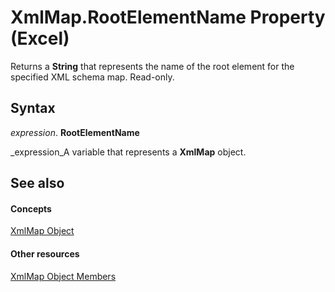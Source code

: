 
# XmlMap.RootElementName Property (Excel)

 Returns a **String** that represents the name of the root element for the specified XML schema map. Read-only.


## Syntax

 _expression_. **RootElementName**

 _expression_A variable that represents a  **XmlMap** object.


## See also


#### Concepts


 [XmlMap Object](39b0823f-0068-d8df-e4e1-ca62b55d58f5.md)
#### Other resources


 [XmlMap Object Members](b6654149-ac1b-d570-0722-b49bf58f2a53.md)
